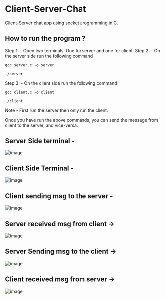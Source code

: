 # Client-Server-Chat
Client-Server chat app using socket programming in C. 

## How to run the program ?

Step 1: - Open two terminals. One for server and one for client.
Step 2: - On the server side run the following command

`gcc server.c -o server`

`./server`

Step 3: - On the client side run the following command

`gcc client.c -o client`

`./client`

Note - First run the server then only run the client. 

Once you have run the above commands, you can send the message from client to the server, and vice-versa.

## Server Side terminal - 

![image](https://user-images.githubusercontent.com/76958447/233823126-dddb4a2c-a440-4d91-ac81-71a0199e7767.png)


## Client Side Terminal - 

![image](https://user-images.githubusercontent.com/76958447/233823174-fcaf2281-b04c-4325-a944-da6f39db980d.png)


## Client sending msg to the server - 
![image](https://user-images.githubusercontent.com/76958447/233823416-db63e23a-0ab0-40bc-9735-8fbcc77bc151.png)


## Server received msg from client ->
![image](https://user-images.githubusercontent.com/76958447/233823432-cd0485a1-e1fa-4de4-bf04-5c32f6a0f99c.png)


## Server Sending msg to the client ->
![image](https://user-images.githubusercontent.com/76958447/233823456-ec1f8ee8-3134-4a0e-a1b5-63d68ca1d5f5.png)


## Client received msg from server ->
![image](https://user-images.githubusercontent.com/76958447/233823479-1c49225c-650d-4353-b1d1-4e8d8c114641.png)
